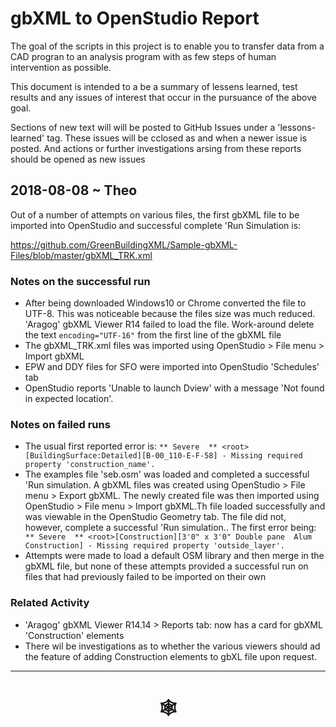 # gbXML to OpenStudio Report

The goal of the scripts in this project is to enable you to transfer data from a CAD progran to an analysis program with as few steps of human intervention as possible.

This document is intended to a be a summary of lessens learned, test results and any issues of interest that occur in the pursuance of the above goal.

Sections of new text will will be posted to GitHub Issues under a 'lessons-learned' tag. These issues will be cclosed as and when a newer issue is posted. And actions or further investigations arsing from these reports should be opened as new issues


## 2018-08-08 ~ Theo

Out of a number of attempts on various files, the first gbXML file to be imported into OpenStudio and successful complete 'Run Simulation is:

https://github.com/GreenBuildingXML/Sample-gbXML-Files/blob/master/gbXML_TRK.xml

### Notes on the successful run

* After being downloaded Windows10 or Chrome converted the file to UTF-8. This was noticeable because the files size was much reduced. 'Aragog' gbXML Viewer R14 failed to load the file. Work-around delete the text ```encoding="UTF-16"``` from the first line of the gbXML file
* The gbXML_TRK.xml files was imported using OpenStudio > File menu > Import gbXML
* EPW and DDY files for SFO were imported into OpenStudio 'Schedules' tab
* OpenStudio reports 'Unable to launch Dview' with a message 'Not found in expected location'.

### Notes on failed runs
* The usual first reported error is: ```** Severe  ** <root>[BuildingSurface:Detailed][B-00_110-E-F-58] - Missing required property 'construction_name'.```
* The examples file 'seb.osm' was loaded and completed a successful 'Run simulation. A gbXML files was created using OpenStudio > File menu > Export gbXML. The newly created file was then imported using OpenStudio > File menu > Import gbXML.Th file loaded successfully and was viewable in the OpenStudio Geometry tab. The file did not, however, complete a successful 'Run simulation.. The first error being: ```   ** Severe  ** <root>[Construction][3'0" x 3'0" Double pane  Alum Construction] - Missing required property 'outside_layer'.```
* Attempts were made to load a default OSM library and then merge in the gbXML file, but none of these attempts provided a successful run on files that had previously failed to be imported on their own

### Related Activity

* 'Aragog' gbXML Viewer R14.14 > Reports tab: now has a card for gbXML 'Construction' elements
* There wil be investigations as to whether the various viewers should ad the feature of adding Construction elements to gbXL file upon request.



***

# <center title="hello!" ><a href=javascript:window.scrollTo(0,0); style=text-decoration:none; > &#x1f578; </a></center>


